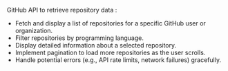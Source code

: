 
 GitHub API to retrieve repository data :
- Fetch and display a list of repositories for a specific GitHub user or organization.
- Filter repositories by programming language.
- Display detailed information about a selected repository.
- Implement pagination to load more repositories as the user scrolls.
- Handle potential errors (e.g., API rate limits, network failures) gracefully. 

